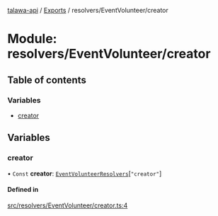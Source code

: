 [talawa-api](../README.md) / [Exports](../modules.md) / resolvers/EventVolunteer/creator

# Module: resolvers/EventVolunteer/creator

## Table of contents

### Variables

- [creator](resolvers_EventVolunteer_creator.md#creator)

## Variables

### creator

• `Const` **creator**: [`EventVolunteerResolvers`](types_generatedGraphQLTypes.md#eventvolunteerresolvers)[``"creator"``]

#### Defined in

[src/resolvers/EventVolunteer/creator.ts:4](https://github.com/adi790uu/talawa-api/blob/b1ec05b/src/resolvers/EventVolunteer/creator.ts#L4)
